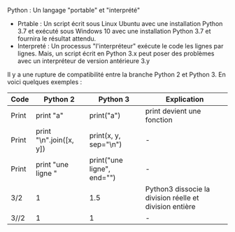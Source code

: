 Python : Un langage "portable" et "interprété"

- Prtable : Un script écrit sous Linux Ubuntu avec une installation Python 3.7 et exécuté sous Windows 10 avec une installation Python 3.7 et fournira le résultat attendu.
- Interpreté : Un processus "l'interpréteur" exécute le code les lignes par lignes. Mais, un script écrit en Python 3.x peut poser des problèmes avec un interpréteur de version antérieure 3.y 

Il y a une rupture de compatibilité entre la branche Python 2 et Python 3. En voici quelques exemples :

Code | Python 2 | Python 3 | Explication
-----|----------|----------|------------
Print| print "a" | print("a") | print devient une fonction 
Print| print "\n".join([x, y])| print(x, y, sep="\n")| -
Print| print "une ligne " | print("une ligne", end="") | -
3/2| 1 | 1.5 | Python3 dissocie la division réelle et division entière
3//2| 1 | 1 | -

